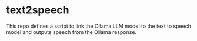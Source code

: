 # text2speech

This repo defines a script to link the Ollama LLM model to the text to speech model and outputs speech from the Ollama response.
